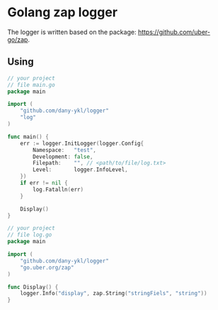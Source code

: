 # Golang zap logger

The logger is written based on the package: https://github.com/uber-go/zap.

## Using
```go
// your project
// file main.go
package main

import (
	"github.com/dany-ykl/logger"
	"log"
)

func main() {
	err := logger.InitLogger(logger.Config{
		Namespace:   "test",
		Development: false,
		Filepath:    "", // <path/to/file/log.txt>
		Level:       logger.InfoLevel,
	})
	if err != nil {
		log.Fatalln(err)
	}

	Display()
}
```

```go
// your project
// file log.go
package main

import (
	"github.com/dany-ykl/logger"
	"go.uber.org/zap"
)

func Display() {
	logger.Info("display", zap.String("stringFiels", "string"))
}
```